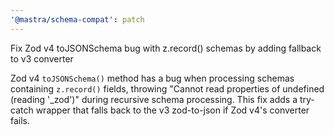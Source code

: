 ```yaml
---
'@mastra/schema-compat': patch
---
```


Fix Zod v4 toJSONSchema bug with z.record() schemas by adding fallback to v3 converter

Zod v4 `toJSONSchema()` method has a bug when processing schemas containing `z.record()` fields, throwing "Cannot read properties of undefined (reading '_zod')" during recursive schema processing. This fix adds a try-catch wrapper that falls back to the v3 zod-to-json if Zod v4's converter fails.
